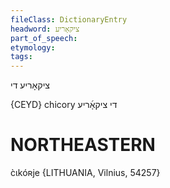 ```yaml
---
fileClass: DictionaryEntry
headword: ציקאָריע
part_of_speech: 
etymology: 
tags: 
---
```

ציקאָריע
די

{CEYD}
chicory	די ציקאָ֜ריע

NORTHEASTERN
==============

c̀ɩkóʀje {LITHUANIA, Vilnius, 54257}